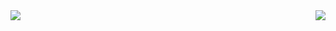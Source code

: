 <img align="left" src="https://github-readme-stats.vercel.app/api?username=MutBlackTea&include_all_commits=true&count_private-true&custom_title=MutBlackTea'%20GitHub%20Stats&line_height=30&show_icons=true&hide_border=true&bg_color=192133&title_color=efb752&icon_color=efb752&text_color=70bed9">
<img align="right" src="https://github-readme-stats.vercel.app/api/top-langs/?username=MutBlackTea">
